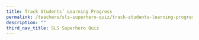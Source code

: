 ```yaml
---
title: Track Students’ Learning Progress
permalink: /teachers/sls-superhero-quiz/track-students-learning-progress/
description: ""
third_nav_title: SLS Superhero Quiz
---
```

